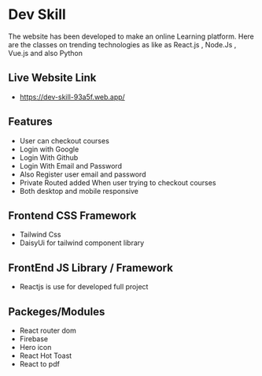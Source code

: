 # Dev Skill 

The website has been developed to make an online Learning platform. 
Here are the classes on trending technologies as like as React.js , Node.Js , Vue.js and also Python

## Live Website Link

- https://dev-skill-93a5f.web.app/

## Features

- User can checkout courses
- Login with Google 
- Login With Github
- Login With Email and Password
- Also Register user email and password 
- Private Routed added When user trying to checkout courses
- Both desktop and mobile responsive 

## Frontend CSS Framework
- Tailwind Css
- DaisyUi for tailwind component library

## FrontEnd JS Library / Framework 
- Reactjs is use for developed full project 

## Packeges/Modules
- React router dom
- Firebase 
- Hero icon 
- React Hot Toast
- React to pdf